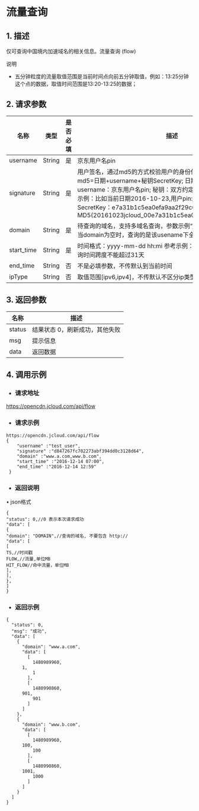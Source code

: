 # **流量查询**

## **1. 描述**

仅可查询中国境内加速域名的相关信息。流量查询 (flow)

说明

* 五分钟粒度的流量取值范围是当前时间点向前五分钟取值，例如：13:25分钟这个点的数据，取值时间范围是13:20-13:25的数据；

## **2. 请求参数**

| **名称**   | **类型** | **是否必填** | **描述**                                                     |
| ---------- | -------- | ------------ | ------------------------------------------------------------ |
| username   | String   | 是           | 京东用户名pin                                                |
| signature  | String   | 是           | 用户签名，通过md5的方式校验用户的身份信息，保障信息安全。</br>md5=日期+username+秘钥SecretKey; 日期：格式为 yyyymmdd; username：京东用户名pin; 秘钥：双方约定; </br>示例：比如当前日期2016-10-23,用户pin:jcloud_00,用户秘钥SecretKey：e7a31b1c5ea0efa9aa2f29c6559f7d61,那签名为MD5(20161023jcloud_00e7a31b1c5ea0efa9aa2f29c6559f7d61)  |
| domain     | String   | 是           | 待查询的域名，支持多域名查询，参数示例“www.a.com,www.b.com”  当domain为空时，查询的是该usename下全部域名的带宽总和  |
| start_time | String   | 是           | 时间格式：yyyy-mm-dd hh:mi 参考示例：2016-12-14 07:00；查询时间跨度不能超过31天       |
| end_time   | String   | 否           | 不是必填参数，不传默认到当前时间                             |
| ipType     | String   | 否           | 取值范围[ipv6,ipv4]，不传默认不区分ip类型。  |


## **3. 返回参数**

| **名称** | **描述**                       |
| -------- | ------------------------------ |
| status   | 结果状态 0，刷新成功，其他失败 |
| msg      | 提示信息                       |
| data     | 返回数据                       |


## **4. 调用示例**

- ### **请求地址**

https://opencdn.jcloud.com/api/flow

- ### **请求示例**

```
https://opencdn.jcloud.com/api/flow
{
    "username" :"test_user",
    "signature" :"d847267fc702273abf394dd0c3128d64",
    "domain" :"www.a.com,www.b.com",
    "start_time" :"2016-12-14 07:00",
    "end_time" :"2016-12-14 12:59"
 }
```

- ### **返回说明**

•        json格式

```
{
"status": 0,//0 表示本次请求成功
"data": [
{
"domain": "DOMAIN",//查询的域名, 不要包含 http://
"data": [
[
TS,//时间戳
FLOW,//流量,单位MB
HIT_FLOW//命中流量，单位MB
],
],
},
]
}
```

- ### **返回示例**

```
{
  "status": 0,
  "msg": "成功",
  "data": [
    {
      "domain": "www.a.com",
      "data": [
        [
          1480989960,
      1,
          1
        ],
        [
          1480990860,
      901,
          901
        ]
      ]
    },
    {
      "domain": "www.b.com",
      "data": [
        [
          1480989960,
      100,
          100
        ],
        [
          1480990860,
      1001,
          1000
        ]
      ]
    }
  ]
}
```
